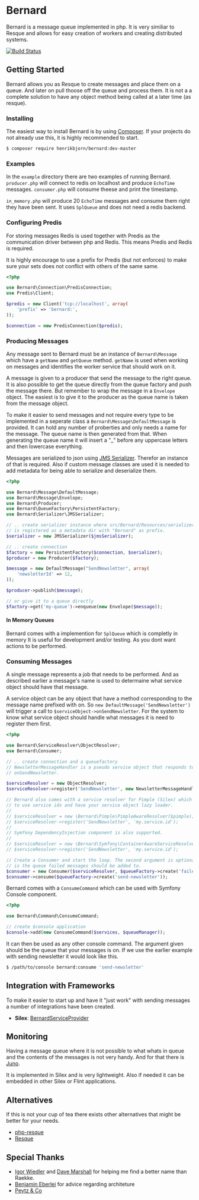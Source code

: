 Bernard
======

Bernard is a message queue implemented in php. It is very similiar to Resque and
allows for easy creation of workers and creating distributed systems.

[![Build Status](https://travis-ci.org/henrikbjorn/Bernard.png?branch=master)](https://travis-ci.org/henrikbjorn/Bernard)

Getting Started
---------------

Bernard allows you as Resque to create messages and place them on a queue. And
later on pull thoose off the queue and process them. It is not a a complete
solution to have any object method being called at a later time (as resque).

### Installing

The easiest way to install Bernard is by using [Composer](http://getcomposer.org).
If your projects do not already use this, it is highly recommended to start.

``` bash
$ composer require henrikbjorn/bernard:dev-master
```

### Examples

In the `example` directory there are two examples of running Bernard. `producer.php` will
connect to redis on localhost and produce `EchoTime` messages. `consumer.php` will consume
theese and print the timestamp.

`in_memory.php` will produce 20 `EchoTime` messages and consume them right they
have been sent. It uses `SplQueue` and does not need a redis backend.

### Configuring Predis

For storing messages Redis is used together with Predis as the communication
driver between php and Redis. This means Predis and Redis is required.

It is highly encourage to use a prefix for Predis (but not enforces) to make
sure your sets does not conflict with others of the same same.

``` php
<?php

use Bernard\Connection\PredisConnection;
use Predis\Client;

$predis = new Client('tcp://localhost', array(
    'prefix' => 'bernard:',
));

$connection = new PredisConnection($predis);
```

### Producing Messages

Any message sent to Bernard must be an instance of `Bernard\Message`
which have a `getName` and `getQueue` method. `getName` is used when working on
messages and identifies the worker service that should work on it.

A message is given to a producer that send the message to the right queue.
It is also possible to get the queue directly from the queue factory and push
the message there. But remember to wrap the message in a `Envelope` object.
The easiest is to give it to the producer as the queue name
is taken from the message object.

To make it easier to send messages and not require every type to be implemented
in a seperate class a `Bernard\Message\DefaultMessage` is provided. It can hold
any number of proberties and only needs a name for the message. The queue name
is then generated from that. When generating the queue name it will insert a "_"
before any uppercase letters and then lowercase everything.

Messages are serialized to json using [JMS Serializer](http://jmsyst.com/libs/serializer).
Therefor an instance of that is required. Also if custom message classes are
used it is needed to add metadata for being able to serialize and deserialize them.

``` php
<?php

use Bernard\Message\DefaultMessage;
use Bernard\Message\Envelope;
use Bernard\Producer;
use Bernard\QueueFactory\PersistentFactory;
use Bernard\Serializer\JMSSerializer;

// .. create serializer instance where src/Bernard/Resources/serializer
// is registered as a metadata dir with "Bernard" as prefix.
$serializer = new JMSSerializer($jmsSerializer);

// .. create connection
$factory = new PersistentFactory($connection, $serializer);
$producer = new Producer($factory);

$message = new DefaultMessage("SendNewsletter", array(
    'newsletterId' => 12,
));

$producer->publish($message);

// or give it to a queue directly
$factory->get('my-queue')->enqueue(new Envelope($message));
```

#### In Memory Queues

Bernard comes with a implemention for `SplQueue` which is completly in memory
It is useful for development and/or testing. As you dont want actions to be
performed.

### Consuming Messages

A single message represents a job that needs to be performed. And as described
earlier a message's name is used to determaine what service object should have
that message.

A service object can be any object that have a method corresponding to the message
name prefixed with on. So `new DefaultMessage('SendNewsletter')` will trigger a
call to `$serviceObject->onSendNewsletter`. For the system to know what service
object should handle what messages it is need to register them first.

``` php
<?php

use Bernard\ServiceResolver\ObjectResolver;
use Bernard\Consumer;

// .. create connection and a queuefactory
// NewsletterMessageHandler is a pseudo service object that responds to
// onSendNewsletter.

$serviceResolver = new ObjectResolver;
$serviceResolver->register('SendNewsletter', new NewsletterMessageHandler);

// Bernard also comes with a service resolver for Pimple (Silex) which allows you
// to use service ids and have your service object lazy loader.
//
// $serviceResolver = new \Bernard\Pimple\PimpleAwareResolver($pimple);
// $serviceResolver->register('SendNewsletter', 'my.service.id');
//
// Symfony DependencyInjection component is also supported.
//
// $serviceResolver = new \Bernard\Symfony\ContainerAwareServiceResolver($container);
// $serviceResolver->register('SendNewsletter', 'my.service.id');

// Create a Consumer and start the loop. The second argument is optional and
// is the queue failed messages should be added to.
$consumer = new Consumer($serviceResolver, $queueFactory->create('failed'));
$consumer->consume($queueFactory->create('send-newsletter'));
```

Bernard comes with a `ConsumeCommand` which can be used with Symfony Console 
component.

``` php
<?php

use Bernard\Command\ConsumeCommand;

// create $console application
$console->add(new ConsumeCommand($services, $queueManager));
```

It can then be used as any other console command. The argument given should be
the queue that your messages is on. If we use the earlier example with sending
newsletter it would look like this.

``` bash
$ /path/to/console bernard:consume 'send-newsletter'
```

Integration with Frameworks
---------------------------

To make it easier to start up and have it "just work" with sending messages a
number of integrations have been created.

* __Silex__: [BernardServiceProvider](https://github.com/henrikbjorn/BernardServiceProvider)

Monitoring
----------

Having a message queue where it is not possible to what whats in queue and the
contents of the messages is not very handy. And for that there is [Juno](https://github.com/henrikbjorn/Juno).

It is implemented in Silex and is very lightweight. Also if needed it can be
embedded in other Silex or Flint applications.

Alternatives
------------

If this is not your cup of tea there exists other alternatives that might be
better for your needs.

* [php-resque](https://github.com/chrisboulton/php-resque)
* [Resque](https://github.com/defunkt/resque)

Special Thanks
--------------

* [Igor Wiedler](http://igor.io) and [Dave Marshall](http://davedevelopment.co.uk) for helping me find a better name
than Raekke.
* [Benjamin Eberlei](http://whitewashing.de) for advice regarding architeture
* [Peytz & Co](http://peytz.dk)
